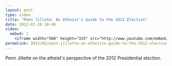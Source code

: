 ```yaml
---
layout: post
type: video
title: "Penn Jillete: An Atheist's Guide to the 2012 Election"
date: 2012-02-20 20:48
video: 
  embed: |
    <iframe width="560" height="315" src="http://www.youtube.com/embed/kJGxVeQw3SE" frameborder="0" allowfullscreen></iframe>
permalink: 2012/02/penn-jillette-an-atheists-guide-to-the-2012-election
---
```


Penn Jillette on the atheist's perspective of the 2012 Presidential election.
